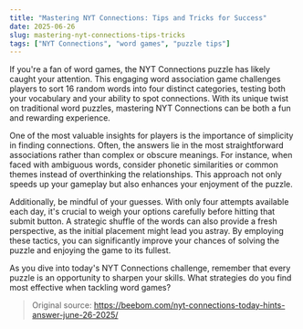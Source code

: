 ```yaml
---
title: "Mastering NYT Connections: Tips and Tricks for Success"
date: 2025-06-26
slug: mastering-nyt-connections-tips-tricks
tags: ["NYT Connections", "word games", "puzzle tips"]
---
```


If you're a fan of word games, the NYT Connections puzzle has likely caught your attention. This engaging word association game challenges players to sort 16 random words into four distinct categories, testing both your vocabulary and your ability to spot connections. With its unique twist on traditional word puzzles, mastering NYT Connections can be both a fun and rewarding experience.

One of the most valuable insights for players is the importance of simplicity in finding connections. Often, the answers lie in the most straightforward associations rather than complex or obscure meanings. For instance, when faced with ambiguous words, consider phonetic similarities or common themes instead of overthinking the relationships. This approach not only speeds up your gameplay but also enhances your enjoyment of the puzzle.

Additionally, be mindful of your guesses. With only four attempts available each day, it's crucial to weigh your options carefully before hitting that submit button. A strategic shuffle of the words can also provide a fresh perspective, as the initial placement might lead you astray. By employing these tactics, you can significantly improve your chances of solving the puzzle and enjoying the game to its fullest.

As you dive into today's NYT Connections challenge, remember that every puzzle is an opportunity to sharpen your skills. What strategies do you find most effective when tackling word games? 

> Original source: https://beebom.com/nyt-connections-today-hints-answer-june-26-2025/